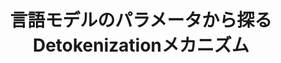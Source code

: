 ---
title: 言語モデルのパラメータから探るDetokenizationメカニズム
layout: post
has_content: false
venue: "Proceedings of the Thirty-first Annual Meeting of the Association for Natural Language Processing: NLP2025"
authors:
  - "鴨田豪"
  - "Benjamin Heinzerling"
  - "稲葉達郎"
  - "工藤慧音"
  - "坂口慶祐"
  - "乾健太郎"
year: 2025
month: 3
rank: 1
links:
  - name: "Conference"
    url: "https://www.anlp.jp/nlp2025/"
    type: "normal"
---